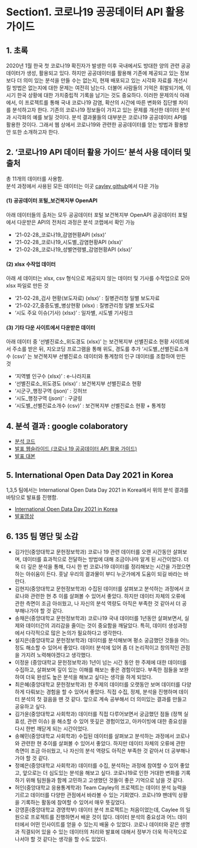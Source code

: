 # Section1. 코로나19 공공데이터 API 활용 가이드

## 1. 초록

2020년 1월 한국 첫 코로나19 확진자가 발생한 이후 국내에서도 방대한 양의 관련 공공데이터가 생성, 활용되고 있다. 
하지만 공공데이터를 활용해 기존에 제공되고 있는 정보보다 더 의미 있는 분석을 만들 수는 없는지, 현재 배포되고 있는 시각화 자료를 개선시킬 방법은 없는지에 대한 문제는 여전히 남는다.
더불어 사람들의 기억은 휘발되기에, 이 시기 한국 상황에 대한 가치중립적 기록을 남기는 것도 중요하다.
이러한 문제의식 아래에서, 이 프로젝트를 통해 국내 코로나19 감염, 확산의 시간에 따른 변화와 집단별 차이를 분석하고자 한다. 
기존의 코로나19 정보들이 가지고 있는 문제를 개선한 데이터 분석과 시각화의 예를 보일 것이다. 
분석 결과물들의 대부분은 코로나19 공공데이터 API를 활용한 것이다. 그래서 웹 상에서 코로나19와 관련한 공공데이터를 얻는 방법과 활용방안 또한 소개하고자 한다.

## 2. ‘코로나19 API 데이터 활용 가이드’ 분석 사용 데이터 및 출처
총 11개의 데이터를 사용함. 
<br>분석 과정에서 사용된 모든 데이터는 이곳 [cayley github](https://github.com/Open-Knowledge-Korea/covid-19-our-memory/tree/master/covid19-atoz/topic-1/data)에서 다운 가능

#### (1) 공공데이터 포털_보건복지부 OpenAPI
아래 데이터들의 출처는 모두 공공데이터 포털 보건복지부 OpenAPI
공공데이터 포털에서 다운받은 API의 전처리 과정은 분석 코랩에서 확인 가능
- ‘21-02-28_코로나19_감염현황API (xlsx)’
- ‘21-02-28_코로나19_시도별_감염현황API (xlsx)’
- ‘21-02-28_코로나19_성별연령별_감염현황API (xlsx)’

#### (2) xlsx 수작업 데이터
아래 세 데이터는 xlsx, csv 형식으로 제공되지 않는 데이터 및 기사를 수작업으로 모아 xlsx 파일로 만든 것
- ‘21-02-28_검사 현황(보도자료) (xlsx)’ : 질병관리청 일별 보도자료
- ‘21-02-27_중증도별_병상현황 (xlsx) : 질병관리청 일별 보도자료
- ‘시도 주요 이슈(기사) (xlsx)’ : 일자별, 시도별 기사링크

#### (3) 기타 다운 사이트에서 다운받은 데이터
아래 데이터 중 ‘선별진료소_위도경도 (xlsx)’ 는 보건복지부 선별진료소 현황 사이트에서 주소를 받은 뒤, 지오코딩 프로그램을 통해 위도, 경도를 추가
‘시도별_선별진료소개수 (csv)’ 는 보건복지부 선별진료소 데이터와 통계청의 인구 데이터를 조합하여 만든 것
- ‘지역별 인구수 (xlsx)’ : e-나라지표
- ‘선별진료소_위도경도 (xlsx)’ : 보건복지부 선별진료소 현황
- ‘시군구_행정구역 (json)’ : 깃허브
- ‘시도_행정구역 (json)’ : 구글링
- ‘시도별_선별진료소개수 (csv)’ : 보건복지부 선별진료소 현황 + 통계청

## 4. 분석 결과 : google colaboratory
- [분석 코드](https://github.com/Open-Knowledge-Korea/covid-19-our-memory/blob/e1a3b88baaa3392b0a4741a02d0b173436692987/covid19-atoz/topic-1/code/%EA%B3%B5%EA%B3%B5%EB%8D%B0%EC%9D%B4%ED%84%B0_API_%ED%99%9C%EC%9A%A9_%EA%B0%80%EC%9D%B4%EB%93%9C_%EB%B6%84%EC%84%9D%EC%BD%94%EB%93%9C.zip)<br>
- [발표 웹슬라이드 (코로나 19 공공데이터 API 활용 가이드)](https://github.com/Open-Knowledge-Korea/covid-19-our-memory/blob/e1a3b88baaa3392b0a4741a02d0b173436692987/covid19-atoz/topic-1/presentation/%EA%B3%B5%EA%B3%B5API%20%ED%99%9C%EC%9A%A9%EA%B0%80%EC%9D%B4%EB%93%9C_%EB%B0%9C%ED%91%9C%20webslide.zip)<br>
- [발표 대본](https://github.com/Open-Knowledge-Korea/covid-19-our-memory/blob/e1a3b88baaa3392b0a4741a02d0b173436692987/covid19-atoz/topic-1/presentation/%EA%B3%B5%EA%B3%B5%EB%8D%B0%EC%9D%B4%ED%84%B0%20API%20%ED%99%9C%EC%9A%A9%20%EA%B0%80%EC%9D%B4%EB%93%9C_%EB%B0%9C%ED%91%9C%EB%8C%80%EB%B3%B8%20%ED%86%B5%ED%95%A9%EB%B3%B8.docx)

## 5. International Open Data Day 2021 in Korea
1,3,5 팀에서는 International Open Data Day 2021 in Korea에서 위의 분석 결과를 바탕으로 발표를 진행함. 
- [International Open Data Day 2021 in Korea](http://okfn.kr/2021/02/23/%ec%98%a4%ed%94%88%eb%8d%b0%ec%9d%b4%ed%84%b0%eb%8d%b0%ec%9d%b4-2021-2/)<br>
- [발표영상](https://www.youtube.com/watch?v=L3i_Rng3i5s&t=124s)


## 6. 135 팀 명단 및 소감
* 김가인(중앙대학교 문헌정보학과)
코로나 19 관련 데이터를 오랜 시간동안 살펴보며, 데이터를 효과적으로 전달하는 방법에 대해 조금이나마 알게 된 시간이었다. 더욱 더 깊은 분석을 통해, 다시 한 번 코로나19 데이터를 정리해보는 시간을 가졌으면 하는 아쉬움이 든다.
훗날 우리의 결과물이 부디 누군가에게 도움이 되길 바라는 바란다.
* 김현지(중앙대학교 문헌정보학과)
수집된 데이터를 살펴보고 분석하는 과정에서 코로나와 관련한 현 추
이를 살펴볼 수 있어서 좋았다. 하지만 데이터 자체의 오류에 관한 측면이 조금 아쉬웠고, 나 자신의 분석 역량도 아직은 부족한 것 같아서 더 공부해나가야 할 것 같다.
* 송채은(중앙대학교 문헌정보학과)
코로나19 국내 데이터를 1년동안 살펴보면서, 실제와 데이터간의 괴리감을 줄이는 것이 중요함을 깨달았다. 특히, 데이터 생성과정에서 다각적으로 많은 논의가 필요하다고 생각한다.
* 설지은(중앙대학교 문헌정보학과)
데이터를 분석해보며 평소 궁금했던 것들을 어느정도 해소할 수 있어서 좋았다. 데이터 분석에 있어 좀 더 논리적이고 창의적인 관점을 가지려 노력해야겠다고 생각했다.
* 이정윤 (중앙대학교 문헌정보학과)
1년이 넘는 시간 동안 한 주제에 대한 데이터를 수집하고, 살펴보며 깊이 있는 이해를 해보는 좋은 경험이었다. 부족한  점들을 보완하여 더욱 완성도 높은 분석을 해보고 싶다는 생각을 하게 되었다.
* 최은혜(중앙대학교 문헌정보학과)
 한 주제의 데이터를 오랫동안 보며 데이터를 다양하게 다뤄보는 경험을 할 수 있어서 좋았다. 직접 수집, 정제, 분석을 진행하며 데이터 분석의 첫 걸음을 뗀 것 같다. 앞으로 계속 공부해서 더 의미있는 결과를 만들고 공유하고 싶다.
* 김가윤(중앙대학교 사회학과)
데이터를 직접 다루어보면서 궁금했던 점들 (정책 실효성, 관련 이슈) 을 해소할 수 있어 뜻깊은 경험이었고, 아카이빙에 대한 중요성을 다시 한번 깨닫게 되는 시간이었다.
* 송혜민(중앙대학교 사회학과)
수집된 데이터를 살펴보고 분석하는 과정에서 코로나와 관련한 현 추이를 살펴볼 수 있어서 좋았다. 하지만 데이터 자체의 오류에 관한 측면이 조금 아쉬웠고, 나 자신의 분석 역량도 아직은 부족한 것 같아서 더 공부해나가야 할 것 같다.
* 정예은(중앙대학교 사회학과)
데이터를 수집, 분석하는 과정에 참여할 수 있어 좋았고, 앞으로는 더 심도있는 분석을 해보고 싶다. 코로나19로 인한 거대한 변화를 기록하기 위해 팀원들과 함께 고민하고 고생했던 것들이 좋은 기억으로 남을 것 같다.
* 허인(중앙대학교 응용통계학과)
Team Cayley의 프로젝트는 데이터 분석 능력을 기르고 데이터를 다양한 관점에서 바라볼 수 있는 기회였다.
코로나19 팬데믹 상황을 기록하는 활동에 참여할 수 있어서 매우 뜻깊었다.
* 강영훈(중앙대학교 경영학부)
데이터 분석 프로젝트는 처음이었는데, Caylee 의 일원으로 프로젝트를 진행하면서 배운 것이 많다. 데이터 분석의 중요성과 어느 데이터에서 어떤 인사이트를 얻을 수 있는지 배울 수 있었다.
코로나 데이터와 같은 생명과 직결되어 있을 수 있는 데이터의 처리와 발표에 대해서 정부가 더욱 적극적으로 나서야 할 것 같다는 생각을 할 수도 있었다.
